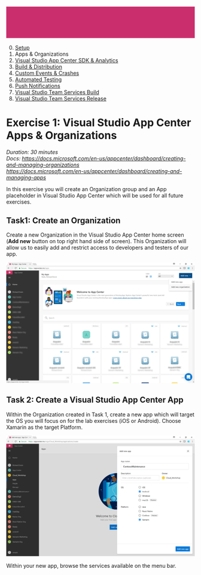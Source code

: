 ![Banner](Assets/Banner.png)

0. [Setup](../00_Setup/)
1. Apps & Organizations
2. [Visual Studio App Center SDK & Analytics](../02_Visual_Studio_App_Center_SDK_&_Analytics)
3. [Build & Distribution](../03_Build_&_Distribution)
4. [Custom Events & Crashes](../04_Custom_Events_&_Crashes)
5. [Automated Testing](../05_Automated_Testing)
6. [Push Notifications](../06_Push_Notifications)
7. [Visual Studio Team Services Build](../07_Visual_Studio_Team_Services_Build)
8. [Visual Studio Team Services Release](../08_Visual_Studio_Team_Services_Release)

# Exercise 1: Visual Studio App Center Apps & Organizations  
_Duration: 30 minutes_  
_Docs: https://docs.microsoft.com/en-us/appcenter/dashboard/creating-and-managing-organizations_  
_https://docs.microsoft.com/en-us/appcenter/dashboard/creating-and-managing-apps_  

In this exercise you will create an Organization group and an App placeholder in Visual Studio App Center which will be used for all future exercises.

## Task1: Create an Organization

Create a new Organization in the Visual Studio App Center home screen (**Add new** button on top right hand side of screen).  This Organization will allow us to easily add and restrict access to developers and testers of our app.

![Create a VSAC Organization](Assets/VSAC_New_Org.png)

## Task 2: Create a Visual Studio App Center App

Within the Organization created in Task 1, create a new app which will target the OS you will focus on for the lab exercises (iOS or Android).  Choose Xamarin as the target Platform.

![Create a VSAC Organization](Assets/VSAC_New_App.png)

Within your new app, browse the services available on the menu bar.